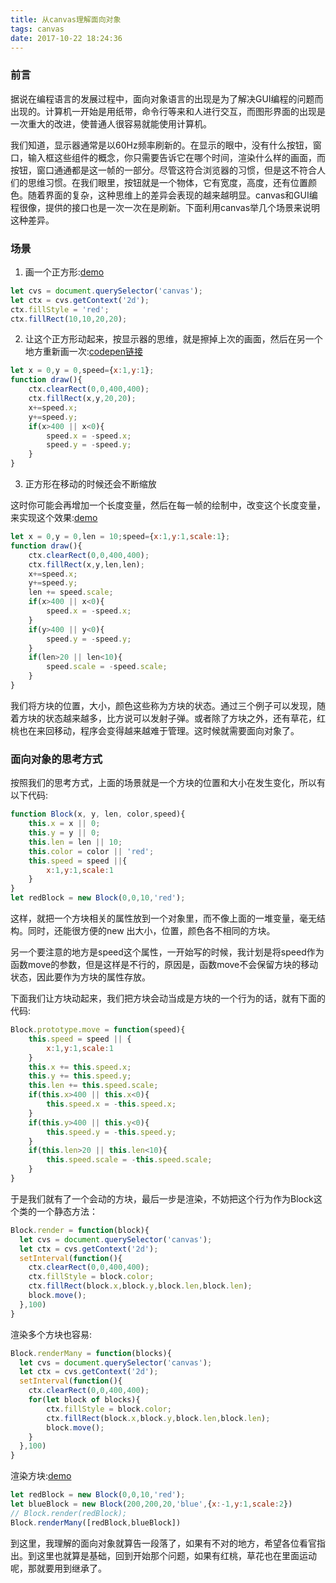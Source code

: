 ```yaml
---
title: 从canvas理解面向对象
tags: canvas
date: 2017-10-22 18:24:36
---
```


### 前言

据说在编程语言的发展过程中，面向对象语言的出现是为了解决GUI编程的问题而出现的。计算机一开始是用纸带，命令行等来和人进行交互，而图形界面的出现是一次重大的改进，使普通人很容易就能使用计算机。

我们知道，显示器通常是以60Hz频率刷新的。在显示的眼中，没有什么按钮，窗口，输入框这些组件的概念，你只需要告诉它在哪个时间，渲染什么样的画面，而按钮，窗口通通都是这一帧的一部分。尽管这符合浏览器的习惯，但是这不符合人们的思维习惯。在我们眼里，按钮就是一个物体，它有宽度，高度，还有位置颜色。随着界面的复杂，这种思维上的差异会表现的越来越明显。canvas和GUI编程很像，提供的接口也是一次一次在是刷新。下面利用canvas举几个场景来说明这种差异。

### 场景

1. 画一个正方形:[demo](https://codepen.io/imgss/pen/QqPagX)
```js
let cvs = document.querySelector('canvas');
let ctx = cvs.getContext('2d');
ctx.fillStyle = 'red';
ctx.fillRect(10,10,20,20);
```
2. 让这个正方形动起来，按显示器的思维，就是擦掉上次的画面，然后在另一个地方重新画一次:[codepen链接](https://codepen.io/imgss/pen/YrMYLL)
```js
let x = 0,y = 0,speed={x:1,y:1};
function draw(){
    ctx.clearRect(0,0,400,400);
    ctx.fillRect(x,y,20,20);
    x+=speed.x;
    y+=speed.y;
    if(x>400 || x<0){
        speed.x = -speed.x;
        speed.y = -speed.y;
    }
}
```
3. 正方形在移动的时候还会不断缩放

这时你可能会再增加一个长度变量，然后在每一帧的绘制中，改变这个长度变量，来实现这个效果:[demo](https://codepen.io/imgss/pen/XeQZpV)
```js
let x = 0,y = 0,len = 10;speed={x:1,y:1,scale:1};
function draw(){
    ctx.clearRect(0,0,400,400);
    ctx.fillRect(x,y,len,len);
    x+=speed.x;
    y+=speed.y;
    len += speed.scale;
    if(x>400 || x<0){
        speed.x = -speed.x;
    }
    if(y>400 || y<0){
        speed.y = -speed.y;
    }
    if(len>20 || len<10){
        speed.scale = -speed.scale;
    }
}
```
我们将方块的位置，大小，颜色这些称为方块的状态。通过三个例子可以发现，随着方块的状态越来越多，比方说可以发射子弹。或者除了方块之外，还有草花，红桃也在来回移动，程序会变得越来越难于管理。这时候就需要面向对象了。

### 面向对象的思考方式

按照我们的思考方式，上面的场景就是一个方块的位置和大小在发生变化，所以有以下代码:
```js
function Block(x, y, len, color,speed){
    this.x = x || 0;
    this.y = y || 0;
    this.len = len || 10;
    this.color = color || 'red';
    this.speed = speed ||{
        x:1,y:1,scale:1
    }
}
let redBlock = new Block(0,0,10,'red');
```
这样，就把一个方块相关的属性放到一个对象里，而不像上面的一堆变量，毫无结构。同时，还能很方便的new 出大小，位置，颜色各不相同的方块。

另一个要注意的地方是speed这个属性，一开始写的时候，我计划是将speed作为函数move的参数，但是这样是不行的，原因是，函数move不会保留方块的移动状态，因此要作为方块的属性存放。

下面我们让方块动起来，我们把方块会动当成是方块的一个行为的话，就有下面的代码:
```js
Block.prototype.move = function(speed){
    this.speed = speed || {
        x:1,y:1,scale:1
    }
    this.x += this.speed.x;
    this.y += this.speed.y;
    this.len += this.speed.scale;
    if(this.x>400 || this.x<0){
        this.speed.x = -this.speed.x;
    }
    if(this.y>400 || this.y<0){
        this.speed.y = -this.speed.y;
    }
    if(this.len>20 || this.len<10){
        this.speed.scale = -this.speed.scale;
    }
}

```
于是我们就有了一个会动的方块，最后一步是渲染，不妨把这个行为作为Block这个类的一个静态方法：
```js
Block.render = function(block){
  let cvs = document.querySelector('canvas');
  let ctx = cvs.getContext('2d');
  setInterval(function(){
    ctx.clearRect(0,0,400,400);
    ctx.fillStyle = block.color;
    ctx.fillRect(block.x,block.y,block.len,block.len);
    block.move();
  },100)
}
```
渲染多个方块也容易:
```js
Block.renderMany = function(blocks){
  let cvs = document.querySelector('canvas');
  let ctx = cvs.getContext('2d');
  setInterval(function(){
    ctx.clearRect(0,0,400,400);
    for(let block of blocks){
        ctx.fillStyle = block.color;
        ctx.fillRect(block.x,block.y,block.len,block.len);
        block.move();
    }
  },100)
}
```
渲染方块:[demo](https://codepen.io/imgss/pen/EwJQzG)
```js
let redBlock = new Block(0,0,10,'red');
let blueBlock = new Block(200,200,20,'blue',{x:-1,y:1,scale:2})
// Block.render(redBlock);
Block.renderMany([redBlock,blueBlock])
```
到这里，我理解的面向对象就算告一段落了，如果有不对的地方，希望各位看官指出。到这里也就算是基础，回到开始那个问题，如果有红桃，草花也在里面运动呢，那就要用到继承了。

